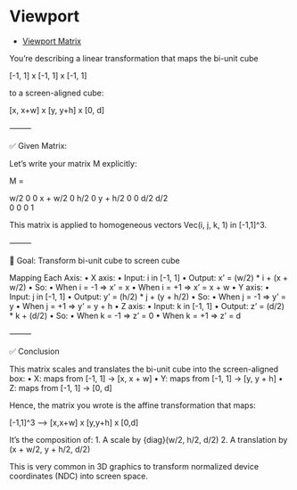 # Viewport

* [Viewport Matrix](https://www.songho.ca/opengl/gl_viewport.html)

You’re describing a linear transformation that maps the bi-unit cube

[-1, 1] x [-1, 1] x [-1, 1]

to a screen-aligned cube:

[x, x+w] x [y, y+h] x [0, d]

⸻

✅ Given Matrix:

Let’s write your matrix M explicitly:

M =

w/2      0       0       x + w/2 
0        h/2     0       y + h/2 
0        0       d/2     d/2     
0        0       0       1

This matrix is applied to homogeneous vectors Vec(i, j, k, 1) in [-1,1]^3.

⸻

🎯 Goal: Transform bi-unit cube to screen cube

Mapping Each Axis:
	•	X axis:
	•	Input: i in [-1, 1]
	•	Output: x’ = (w/2) * i + (x + w/2)
	•	So:
	•	When i = -1 => x’ = x
	•	When i = +1 => x’ = x + w
	•	Y axis:
	•	Input: j in [-1, 1]
	•	Output: y’ = (h/2) * j + (y + h/2)
	•	So:
	•	When j = -1 => y’ = y
	•	When j = +1 => y’ = y + h
	•	Z axis:
	•	Input: k in [-1, 1]
	•	Output: z’ = (d/2) * k + (d/2)
	•	So:
	•	When k = -1 => z’ = 0
	•	When k = +1 => z’ = d

⸻

✅ Conclusion

This matrix scales and translates the bi-unit cube into the screen-aligned box:
	•	X: maps from [-1, 1] → [x, x + w]
	•	Y: maps from [-1, 1] → [y, y + h]
	•	Z: maps from [-1, 1] → [0, d]

Hence, the matrix you wrote is the affine transformation that maps:

[-1,1]^3 --> [x,x+w] x [y,y+h] x [0,d]

It’s the composition of:
	1.	A scale by {diag}(w/2, h/2, d/2)
	2.	A translation by (x + w/2, y + h/2, d/2)

This is very common in 3D graphics to transform normalized device coordinates (NDC) into screen space.
